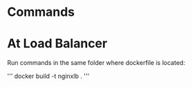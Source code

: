 # Commands

# At Load Balancer
 
Run commands in the same folder where dockerfile is located:

'''
docker build -t nginxlb .
'''
